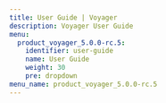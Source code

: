 ```yaml
---
title: User Guide | Voyager
description: Voyager User Guide
menu:
  product_voyager_5.0.0-rc.5:
    identifier: user-guide
    name: User Guide
    weight: 30
    pre: dropdown
menu_name: product_voyager_5.0.0-rc.5
---
```

